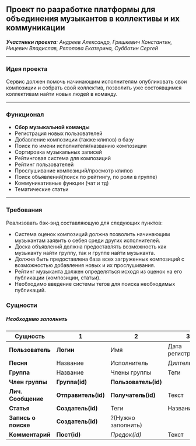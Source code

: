## Проект по разработке платформы для объединения музыкантов в коллективы и их коммуникации
	
_**Участники проекта**: Андреев Александр, Гришкевич Константин, Ницевич Владислав, Ряполова Екатерина, Субботин Сергей_

***

### Идея проекта

Сервис должен помочь начинающим исполнителям опубликовать свои композиции и
собрать свой коллектив, позволить уже состоявщимся коллективам найти новых людей
в команду.

***

### Функционал
* **Сбор музыкальной команды**
* Регистрация новых пользователей
* Добавление композиции (также клипов) в базу
* Поиск по имени исполнителя/названию композиции
* Сортировка музыкальных записей 
* Рейтинговая система для композиций
* Рейтинг пользователей
* Прослушивание композиций/просмотр клипов
* Поиск объявлений(поиск по рейтингу, по роли в группе)
* Коммуникативные функции (чат и тд)
* Тематические статьи

***

### Требования
Реализовать бэк-энд составляющую для следующих пунктов:
* Система оценок композиций должна позволить начинающим музыкантам заявить о себея среди
других исполнителей. 
* Доска объявлений должна предоставлять возможность как музыканту найти группу,
так и группе найти музыканта.
* Должна быть предоставлена база всех загруженных композиций с возможностью добавления новых и их прослушивания.
* Рейтинг музыканта должен определяться исходя из оценок на его публикации (композиции, статьи).
* Необходимо введение системы тегов для поиска необходимых публикаций.

### Сущности
##### Необходимо заполнить
| Сущность            | 1                   | 2                    | 3                | 4             | 5    | 6     | 7                | 8       |
| ------------------- | ------------------- | -------------------- | ---------------- | ------------- | ---- | ----- | ---------------- | ------- |
| **Пользователь**    | __Логин__           | Имя                  | Дата регистрации | Дата рождения | Инфо | email | _Номер телефона_ | _Город_ |
| **Песня**           | Название            | Исполнитель          | Дилтельность     | Теги          |      |       |                  |         |
| **Группа**          | Название            | Члены группы         | Теги             |               |      |       |                  |         |
| **Член группы**     | __Группа(id)__      | __Пользователь(id)__ |                  |               |      |       |                  |         |
| **Лич. Сообщение**  | __Отправитель(id)__ | __Получатель(id)__   | Текст            |               |      |       |                  |         |
| **Статья**          | __Создатель(id)__   | Теги                 | Название         | Текст         |      |       |                  |         |
| **Запись о поиске** | __Создатель(id)__   | ?(Нужно заполнить)                    |                  |               |      |       |                  |         |
| **Комментарий**     | __Пост(id)__        | *Предок(id)*         | Текст            |               |      |       |                  |         |